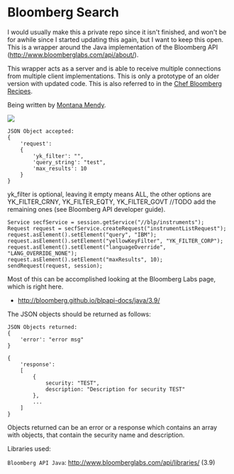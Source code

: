Bloomberg Search
=======================

I would usually make this a private repo since it isn't finished, and won't be for awhile since I started updating this again, but I want to keep this open. This is a wrapper around the Java implementation of the Bloomberg API (http://www.bloomberglabs.com/api/about/).

This wrapper acts as a server and is able to receive multiple connections from multiple client implementations.
This is only a prototype of an older version with updated code. This is also referred to in the <a href="https://github.com/bloomberg/chef-bcpc">Chef Bloomberg Recipes</a>.

Being written by <a href="http://www.montanamendy.com">Montana Mendy</a>.

<img src="http://www.montanamendy.com/bloomberg.png">

```
JSON Object accepted:
{
    'request':
    {
        'yk_filter': "",
        'query_string': "test",
        'max_results': 10
    }
}
```
yk_filter is optional, leaving it empty means ALL, the other options are YK_FILTER_CRNY, YK_FILTER_EQTY, YK_FILTER_GOVT //TODO add the remaining ones (see Bloomberg API developer guide). 

```
Service secfService = session.getService("//blp/instruments");
Request request = secfService.createRequest("instrumentListRequest");
request.asElement().setElement("query", "IBM");
request.asElement().setElement("yellowKeyFilter", "YK_FILTER_CORP");
request.asElement().setElement("languageOverride", "LANG_OVERRIDE_NONE");
request.asElement().setElement("maxResults", 10);
sendRequest(request, session);
```

Most of this can be accomplished looking at the Bloomberg Labs page, which is right here.

*  http://bloomberg.github.io/blpapi-docs/java/3.9/

The JSON objects should be returned as follows: 

```
JSON Objects returned:
{
    'error': "error msg"
}

{
    'response':
    [
        {
            security: "TEST",
            description: "Description for security TEST"
        },
        ...
    ]
}
```

Objects returned can be an error or a response which contains an array with objects, that contain the security name and description.

Libraries used:

`Bloomberg API Java`: http://www.bloomberglabs.com/api/libraries/ (3.9)
